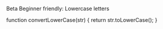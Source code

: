 Beta
Beginner friendly: Lowercase letters

function convertLowerCase(str) {
return str.toLowerCase();
}
